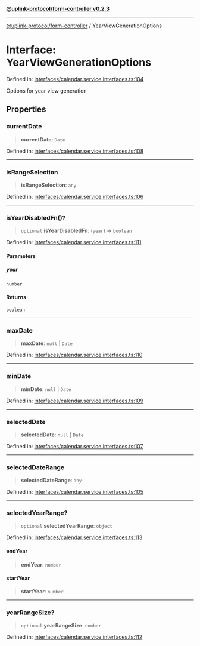 [**@uplink-protocol/form-controller v0.2.3**](../README.md)

***

[@uplink-protocol/form-controller](../globals.md) / YearViewGenerationOptions

# Interface: YearViewGenerationOptions

Defined in: [interfaces/calendar.service.interfaces.ts:104](https://github.com/jmkcoder/uplink-protocol-calendar/blob/dfbd1d9163b3335ef17060f21cb7756b2a9c621d/src/interfaces/calendar.service.interfaces.ts#L104)

Options for year view generation

## Properties

### currentDate

> **currentDate**: `Date`

Defined in: [interfaces/calendar.service.interfaces.ts:108](https://github.com/jmkcoder/uplink-protocol-calendar/blob/dfbd1d9163b3335ef17060f21cb7756b2a9c621d/src/interfaces/calendar.service.interfaces.ts#L108)

***

### isRangeSelection

> **isRangeSelection**: `any`

Defined in: [interfaces/calendar.service.interfaces.ts:106](https://github.com/jmkcoder/uplink-protocol-calendar/blob/dfbd1d9163b3335ef17060f21cb7756b2a9c621d/src/interfaces/calendar.service.interfaces.ts#L106)

***

### isYearDisabledFn()?

> `optional` **isYearDisabledFn**: (`year`) => `boolean`

Defined in: [interfaces/calendar.service.interfaces.ts:111](https://github.com/jmkcoder/uplink-protocol-calendar/blob/dfbd1d9163b3335ef17060f21cb7756b2a9c621d/src/interfaces/calendar.service.interfaces.ts#L111)

#### Parameters

##### year

`number`

#### Returns

`boolean`

***

### maxDate

> **maxDate**: `null` \| `Date`

Defined in: [interfaces/calendar.service.interfaces.ts:110](https://github.com/jmkcoder/uplink-protocol-calendar/blob/dfbd1d9163b3335ef17060f21cb7756b2a9c621d/src/interfaces/calendar.service.interfaces.ts#L110)

***

### minDate

> **minDate**: `null` \| `Date`

Defined in: [interfaces/calendar.service.interfaces.ts:109](https://github.com/jmkcoder/uplink-protocol-calendar/blob/dfbd1d9163b3335ef17060f21cb7756b2a9c621d/src/interfaces/calendar.service.interfaces.ts#L109)

***

### selectedDate

> **selectedDate**: `null` \| `Date`

Defined in: [interfaces/calendar.service.interfaces.ts:107](https://github.com/jmkcoder/uplink-protocol-calendar/blob/dfbd1d9163b3335ef17060f21cb7756b2a9c621d/src/interfaces/calendar.service.interfaces.ts#L107)

***

### selectedDateRange

> **selectedDateRange**: `any`

Defined in: [interfaces/calendar.service.interfaces.ts:105](https://github.com/jmkcoder/uplink-protocol-calendar/blob/dfbd1d9163b3335ef17060f21cb7756b2a9c621d/src/interfaces/calendar.service.interfaces.ts#L105)

***

### selectedYearRange?

> `optional` **selectedYearRange**: `object`

Defined in: [interfaces/calendar.service.interfaces.ts:113](https://github.com/jmkcoder/uplink-protocol-calendar/blob/dfbd1d9163b3335ef17060f21cb7756b2a9c621d/src/interfaces/calendar.service.interfaces.ts#L113)

#### endYear

> **endYear**: `number`

#### startYear

> **startYear**: `number`

***

### yearRangeSize?

> `optional` **yearRangeSize**: `number`

Defined in: [interfaces/calendar.service.interfaces.ts:112](https://github.com/jmkcoder/uplink-protocol-calendar/blob/dfbd1d9163b3335ef17060f21cb7756b2a9c621d/src/interfaces/calendar.service.interfaces.ts#L112)
